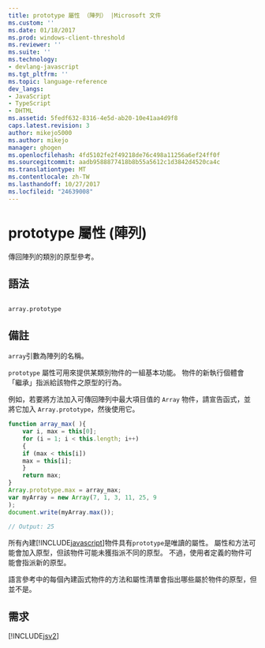 ```yaml
---
title: prototype 屬性 （陣列） |Microsoft 文件
ms.custom: ''
ms.date: 01/18/2017
ms.prod: windows-client-threshold
ms.reviewer: ''
ms.suite: ''
ms.technology:
- devlang-javascript
ms.tgt_pltfrm: ''
ms.topic: language-reference
dev_langs:
- JavaScript
- TypeScript
- DHTML
ms.assetid: 5fedf632-8316-4e5d-ab20-10e41aa4d9f8
caps.latest.revision: 3
author: mikejo5000
ms.author: mikejo
manager: ghogen
ms.openlocfilehash: 4fd5102fe2f49218de76c498a11256a6ef24ff0f
ms.sourcegitcommit: aadb9588877418b8b55a5612c1d3842d4520ca4c
ms.translationtype: MT
ms.contentlocale: zh-TW
ms.lasthandoff: 10/27/2017
ms.locfileid: "24639008"
---
```

# <a name="prototype-property-array"></a>prototype 屬性 (陣列)
傳回陣列的類別的原型參考。  
  
## <a name="syntax"></a>語法  
  
```  
  
array.prototype  
```  
  
## <a name="remarks"></a>備註  
 `array`引數為陣列的名稱。  
  
 `prototype` 屬性可用來提供某類別物件的一組基本功能。 物件的新執行個體會「繼承」指派給該物件之原型的行為。  
  
 例如，若要將方法加入可傳回陣列中最大項目值的 `Array` 物件，請宣告函式，並將它加入 `Array.prototype`，然後使用它。  
  
```JavaScript  
function array_max( ){  
    var i, max = this[0];  
    for (i = 1; i < this.length; i++)  
    {  
    if (max < this[i])  
    max = this[i];  
    }  
    return max;  
}  
Array.prototype.max = array_max;  
var myArray = new Array(7, 1, 3, 11, 25, 9  
);  
document.write(myArray.max());  
  
// Output: 25  
```  
  
 所有內建[!INCLUDE[javascript](../../javascript/includes/javascript-md.md)]物件具有`prototype`是唯讀的屬性。 屬性和方法可能會加入原型，但該物件可能未獲指派不同的原型。 不過，使用者定義的物件可能會指派新的原型。  
  
 語言參考中的每個內建函式物件的方法和屬性清單會指出哪些屬於物件的原型，但並不是。  
  
## <a name="requirements"></a>需求  
 [!INCLUDE[jsv2](../../javascript/reference/includes/jsv2-md.md)]